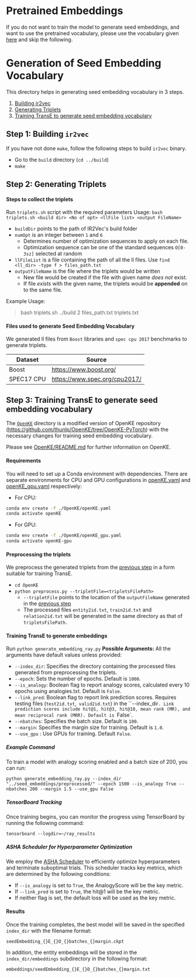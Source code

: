 # Pretrained Embeddings
If you do not want to train the model to generate seed embeddings, and want to use the pretrained vocabulary, please use the vocabulary given [here](../vocabulary) and skip the following.

# Generation of Seed Embedding Vocabulary
This directory helps in generating seed embedding vocabulary in 3 steps.
1. [Building ir2vec](#step-1-building-ir2vec)
2. [Generating Triplets](#step-2-generating-triplets)
3. [Training TransE to generate seed embedding vocabulary](#step-3-training-transe-to-generate-seed-embedding-vocabulary)

## Step 1: Building `ir2vec`
If you have not done `make`, follow the following steps to build `ir2vec` binary.
* Go to the `build` directory (`cd ../build`)
* `make`

## Step 2: Generating Triplets
#### Steps to collect the triplets
 Run `triplets.sh` script with the required parameters
 Usage: `bash triplets.sh <build dir> <No of opt> <llFile list> <output FileName>`
* `buildDir` points to the path of IR2Vec's build folder
* `numOpt` is an integer between `1` and `6`
    * Determines number of optimization sequences to apply on each file.
    * Optimization sequence can be one of the standard sequences `O[0-3sz]` selected at random
* `llFileList` is a file containing the path of all the ll files. Use `find <ll_dir> -type f > files_path.txt`
* `outputFileName` is the file where the triplets would be written
    * New file would be created if the file with given name *does not* exist.
    * If file *exists* with the given name, the triplets would be **appended** on to the same file.

Example Usage:
> bash triplets.sh ../build 2 files_path.txt triplets.txt

#### Files used to generate Seed Embedding Vocabulary
We generated ll files from `Boost` libraries and `spec cpu 2017` benchmarks to generate triplets.

Dataset | Source
------------ | -------------
Boost | https://www.boost.org/
SPEC17 CPU | https://www.spec.org/cpu2017/

## Step 3: Training TransE to generate seed embedding vocabulary
The [`OpenKE`](./OpenKE) directory is a modified version of OpenKE repository (https://github.com/thunlp/OpenKE/tree/OpenKE-PyTorch) with the necessary changes for training seed embedding vocabulary.

Please see [OpenKE/README.md](./OpenKE/README.md) for further information on OpenKE.

#### Requirements
You will need to set up a Conda environment with dependencies. There are separate environments for CPU and GPU configurations in [openKE.yaml](./OpenKE/openKE.yaml) and [openKE_gpu.yaml](./OpenKE/openKE-gpu.yaml) respectively:
* For CPU:
```bash
conda env create -f ./OpenKE/openKE.yaml
conda activate openKE
```
* For GPU:
```bash
conda env create -f ./OpenKE/openKE_gpu.yaml
conda activate openKE-gpu
```

#### Preprocessing the triplets
We preprocess the generated triplets from the [previous step](#step-2-generating-triplets) in a form suitable for training TransE.
* `cd OpenKE`
* `python preprocess.py --tripletFile=<tripletsFilePath>`
    * `--tripletFile` points to the location of the `outputFileName` generated in the [previous step](#step-2-generating-triplets)
    * The processed files `entity2id.txt`, `train2id.txt` and `relation2id.txt` will be generated in the same directory as that of `tripletsFilePath`.
#### Training TransE to generate embeddings
Run  `python generate_embedding_ray.py`
**Possible Arguments:**
All the arguments have default values unless provided:
-  `--index_dir`: Specifies the directory containing the processed files generated from preprocessing the triplets.
-  `--epoch`: Sets the number of epochs. Default is `1000`.
-  `--is_analogy`: Boolean flag to report analogy scores, calculated every 10 epochs using analogies.txt. Default is `False`.
-  `--link_pred`: Boolean flag to report link prediction scores. Requires testing files (`test2id.txt`,` valid2id.txt`) in the ``--index_dir`. Link prediction scores include hit@1, hit@3, hit@10, mean rank (MR), and mean reciprocal rank (MRR). Default is `False`.
-  `--nbatches`: Specifies the batch size. Default is `100`.
-  `--margin`: Specifies the margin size for training. Default is `1.0`.
- `--use_gpu` : Use GPUs for training. Default `False`.
##### Example Command
To train a model with analogy scoring enabled and a batch size of 200, you can run:
```
python generate_embedding_ray.py --index_dir "../seed_embeddings/preprocessed/" --epoch 1500 --is_analogy True --nbatches 200 --margin 1.5 --use_gpu False
```
##### TensorBoard Tracking
Once training begins, you can monitor the progress using TensorBoard by running the following command:
```
tensorboard --logdir=~/ray_results

```
##### ASHA Scheduler for Hyperparameter Optimization
We employ the [ASHA Scheduler](https://docs.ray.io/en/latest/tune/api/doc/ray.tune.schedulers.AsyncHyperBandScheduler.html#ray.tune.schedulers.AsyncHyperBandScheduler) to efficiently optimize hyperparameters and terminate suboptimal trials. This scheduler tracks key metrics, which are determined by the following conditions:

- If `--is_analogy` is set to `True`, the AnalogyScore will be the key metric.
- If `--link_pred` is set to `True`, the hit@1 will be the key metric.
- If neither flag is set, the default loss will be used as the key metric.
#### Results
Once the training completes, the best model will be saved in the specified `index_dir` with the filename format:
```
seedEmbedding_{}E_{}D_{}batches_{}margin.ckpt

```
In addition, the entity embeddings will be stored in the `index_dir/embeddings` subdirectory in the following format:
```
embeddings/seedEmbedding_{}E_{}D_{}batches_{}margin.txt

```
